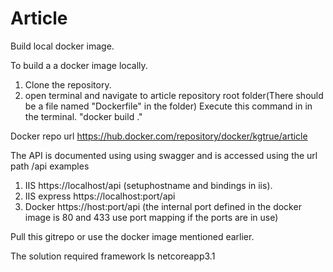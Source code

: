 # Article

Build local docker image.

To build a a docker image locally.
1. Clone the repository.
2. open terminal and navigate to article repository root folder(There should be a file named "Dockerfile" in the folder)
Execute this command in in the terminal.
"docker build ."

Docker repo url
https://hub.docker.com/repository/docker/kgtrue/article

The API is documented using using swagger and is accessed using the url path /api examples
1. IIS https://localhost/api (setuphostname and bindings in iis).
2. IIS express https://localhost:port/api
3. Docker https://host:port/api (the internal port defined in the docker image is 80 and 433 use port mapping if the ports are in use)

Pull this gitrepo or use the docker image mentioned earlier.

The solution required framework Is netcoreapp3.1
